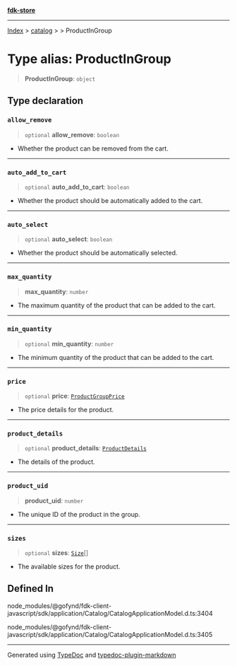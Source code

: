 [**fdk-store**](../../../README.md)
***

[Index](../../../API.md) > [catalog](../../README.md) > [<internal>](../README.md) > ProductInGroup

# Type alias: ProductInGroup

> **ProductInGroup**: `object`

## Type declaration

### `allow_remove`

> `optional` **allow\_remove**: `boolean`

- Whether the product can be removed from the cart.

***

### `auto_add_to_cart`

> `optional` **auto\_add\_to\_cart**: `boolean`

- Whether the product should be
automatically added to the cart.

***

### `auto_select`

> `optional` **auto\_select**: `boolean`

- Whether the product should be
automatically selected.

***

### `max_quantity`

> **max\_quantity**: `number`

- The maximum quantity of the product that
can be added to the cart.

***

### `min_quantity`

> `optional` **min\_quantity**: `number`

- The minimum quantity of the product that
can be added to the cart.

***

### `price`

> `optional` **price**: [`ProductGroupPrice`](type-alias.ProductGroupPrice.md)

- The price details for the product.

***

### `product_details`

> `optional` **product\_details**: [`ProductDetails`](type-alias.ProductDetails.md)

- The details of the product.

***

### `product_uid`

> **product\_uid**: `number`

- The unique ID of the product in the group.

***

### `sizes`

> `optional` **sizes**: [`Size`](type-alias.Size.md)[]

- The available sizes for the product.

## Defined In

node\_modules/@gofynd/fdk-client-javascript/sdk/application/Catalog/CatalogApplicationModel.d.ts:3404

node\_modules/@gofynd/fdk-client-javascript/sdk/application/Catalog/CatalogApplicationModel.d.ts:3405

***
Generated using [TypeDoc](https://typedoc.org/) and [typedoc-plugin-markdown](https://www.npmjs.com/package/typedoc-plugin-markdown)
